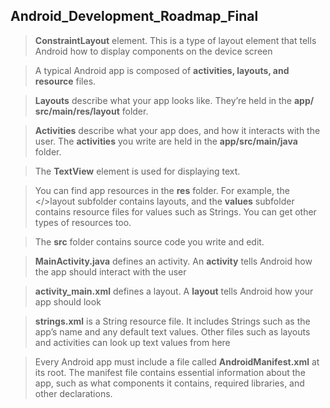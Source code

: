 ## Android_Development_Roadmap_Final


> <b>ConstraintLayout</b>  element. This is a type of layout element that tells Android how to display components on the device screen  

> A typical Android app is composed of <b>activities, layouts, and resource</b> files.

> <b>Layouts</b> describe what your app looks like. They’re held in the <b>app/ src/main/res/layout</b> folder.  

> <b>Activities</b> describe what your app does, and how it interacts with the user. The <b>activities</b> you write are held in the <b>app/src/main/java</b> folder.

> The <b>TextView</b> element is used for displaying text. 

> You can find app resources in the <b>res</b> folder. For example, the </>layout</b> subfolder contains layouts, and the <b>values</b> subfolder contains resource files for values such as Strings. You can get other types of resources too.

> The <b>src</b> folder contains source code you write and edit.

> <b>MainActivity.java</b> defines an activity. An <b>activity</b> tells Android how the app should interact with the user  

> <b>activity_main.xml</b> defines a layout. A <b>layout</b> tells Android how your app should look

> <b>strings.xml</b> is a String resource file. It includes Strings such as the app’s name and any default text values. Other files such as layouts and activities can look up text values from here

> Every Android app must include a file called <b>AndroidManifest.xml</b> at its root. The manifest file contains essential information about the app, such as what components it contains, required libraries, and other declarations.
